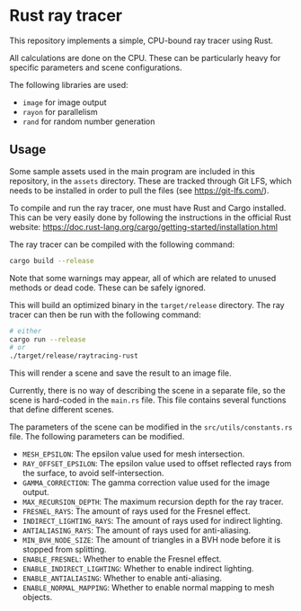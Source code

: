 # Rust ray tracer

This repository implements a simple, CPU-bound ray tracer using Rust.

All calculations are done on the CPU. These can be particularly heavy for specific parameters and scene configurations.

The following libraries are used:

- `image` for image output
- `rayon` for parallelism
- `rand` for random number generation

## Usage

Some sample assets used in the main program are included in this repository, in the `assets` directory. These are tracked through Git LFS, which needs to be installed in order to pull the files (see <https://git-lfs.com/>).

To compile and run the ray tracer, one must have Rust and Cargo installed. This can be very easily done by following the instructions in the official Rust website: <https://doc.rust-lang.org/cargo/getting-started/installation.html>

The ray tracer can be compiled with the following command:

```bash
cargo build --release
```

Note that some warnings may appear, all of which are related to unused methods or dead code. These can be safely ignored.

This will build an optimized binary in the `target/release` directory. The ray tracer can then be run with the following command:

```bash
# either
cargo run --release
# or
./target/release/raytracing-rust
```

This will render a scene and save the result to an image file.

Currently, there is no way of describing the scene in a separate file, so the scene is hard-coded in the `main.rs` file. This file contains several functions that define different scenes.

The parameters of the scene can be modified in the `src/utils/constants.rs` file. The following parameters can be modified.

- `MESH_EPSILON`: The epsilon value used for mesh intersection.
- `RAY_OFFSET_EPSILON`: The epsilon value used to offset reflected rays from the surface, to avoid self-intersection.
- `GAMMA_CORRECTION`: The gamma correction value used for the image output.
- `MAX_RECURSION_DEPTH`: The maximum recursion depth for the ray tracer.
- `FRESNEL_RAYS`: The amount of rays used for the Fresnel effect.
- `INDIRECT_LIGHTING_RAYS`: The amount of rays used for indirect lighting.
- `ANTIALIASING_RAYS`: The amount of rays used for anti-aliasing.
- `MIN_BVH_NODE_SIZE`: The amount of triangles in a BVH node before it is stopped from splitting.
- `ENABLE_FRESNEL`: Whether to enable the Fresnel effect.
- `ENABLE_INDIRECT_LIGHTING`: Whether to enable indirect lighting.
- `ENABLE_ANTIALIASING`: Whether to enable anti-aliasing.
- `ENABLE_NORMAL_MAPPING`: Whether to enable normal mapping to mesh objects.
